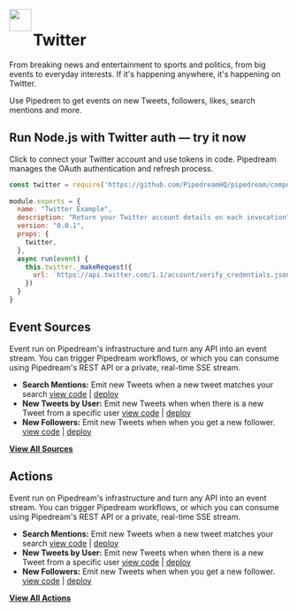 <img height="40" src="https://github.com/psavkar/pipedream/raw/readme-test/images/twitter/TwitterLogo.png" align=left>    
<h1 align="left"><strong>Twitter</strong></h1>

From breaking news and entertainment to sports and politics, from big events to everyday interests. If it's happening anywhere, it's happening on Twitter.

Use Pipedrem to get events on new Tweets, followers, likes, search mentions and more.

## Run Node.js with Twitter auth — try it now

Click to connect your Twitter account and use tokens in code. Pipedream manages the OAuth authentication and refresh process.

```javascript
const twitter = require('https://github.com/PipedreamHQ/pipedream/components/twitter/twitter.app.js')
 
module.exports = {
  name: "Twitter Example",
  description: "Return your Twitter account details on each invocation", 
  version: "0.0.1",
  props: {
    twitter,
  }, 
  async run(event) {
    this.twitter._makeRequest({
      url: `https://api.twitter.com/1.1/account/verify_credentials.json`,
    })
  }
}

```

## Event Sources

Event run on Pipedream's infrastructure and turn any API into an event stream. You can trigger Pipedream workflows, or which you can consume using Pipedream's REST API or a private, real-time SSE stream.

- **Search Mentions:** Emit new Tweets when a new tweet matches your search [view code](./sources/search-mentions) | [deploy](./sources/search-mentions)
- **New Tweets by User:** Emit new Tweets when when there is a new Tweet from a specific user [view code](./sources/search-mentions) | [deploy](./sources/search-mentions)
- **New Followers:** Emit new Tweets when when you get a new follower. [view code](./sources/search-mentions) | [deploy](./sources/search-mentions)



**[View All Sources](./sources/search-mentions)**


## Actions

Event run on Pipedream's infrastructure and turn any API into an event stream. You can trigger Pipedream workflows, or which you can consume using Pipedream's REST API or a private, real-time SSE stream.

- **Search Mentions:** Emit new Tweets when a new tweet matches your search [view code](./sources/search-mentions) | [deploy](./sources/search-mentions)
- **New Tweets by User:** Emit new Tweets when when there is a new Tweet from a specific user [view code](./sources/search-mentions) | [deploy](./sources/search-mentions)
- **New Followers:** Emit new Tweets when when you get a new follower. [view code](./sources/search-mentions) | [deploy](./sources/search-mentions)



**[View All Actions](./sources/search-mentions)**